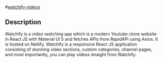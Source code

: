 #[watchify-videos](https://watchify-videos.netlify.app/)
## Description

Watchify is a video-watching app which is a modern Youtube clone website in React JS with Material UI 5 and fetches APIs from RapidAPI using Axios. It is hosted on Netlify.
Watchify is a responsive React JS application consisting of stunning video sections, custom categories, channel pages, and most importantly, you can play videos straight from Watchify. 
